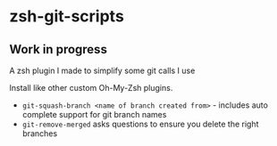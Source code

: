# zsh-git-scripts

## Work in progress

A zsh plugin I made to simplify some git calls I use

Install like other custom Oh-My-Zsh plugins.

* `git-squash-branch <name of branch created from>` - includes auto complete support for git branch names
* `git-remove-merged` asks questions to ensure you delete the right branches
